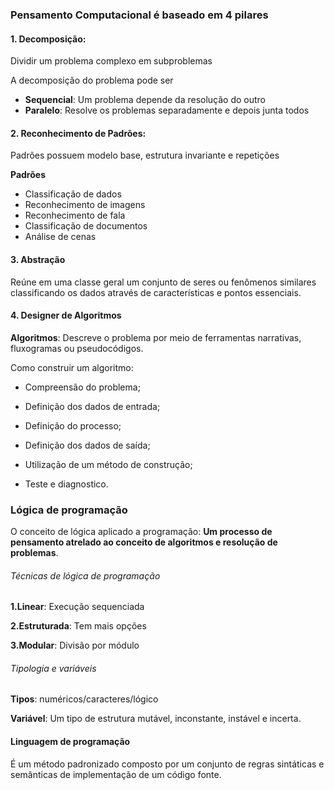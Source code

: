 ### Pensamento Computacional é baseado em 4 pilares

#### 1. Decomposição:

Dividir um problema complexo em subproblemas

A decomposição do problema pode ser 

- **Sequencial**: Um problema depende da resolução do outro
- **Paralelo**: Resolve os problemas separadamente e depois junta todos

#### 2. Reconhecimento de Padrões:

Padrões possuem modelo base, estrutura invariante e repetições

**Padrões**

- Classificação de dados
- Reconhecimento de imagens
- Reconhecimento de fala
- Classificação de documentos
- Análise de cenas

#### 3. Abstração

Reúne em uma classe geral um conjunto de seres ou fenômenos similares classificando os dados através de características e pontos essenciais.

#### 4. Designer de Algoritmos

**Algoritmos**: Descreve o problema por meio de ferramentas narrativas, fluxogramas ou pseudocódigos.

Como construir um algoritmo:

- Compreensão do problema;

- Definição dos dados de entrada;

- Definição do processo;

- Definição dos dados de saída;

- Utilização de um método de construção;

- Teste e diagnostico.

  

### Lógica de programação

O conceito de lógica aplicado a programação: **Um processo de pensamento atrelado ao conceito de algoritmos e resolução de problemas**.

###### Técnicas de lógica de programação

**1.Linear**: Execução sequenciada

**2.Estruturada**: Tem mais opções

**3.Modular**: Divisão por módulo

###### Tipologia e variáveis

**Tipos**: numéricos/caracteres/lógico

**Variável**: Um tipo de estrutura mutável, inconstante, instável e incerta.



#### Linguagem de programação

É um método padronizado composto por um conjunto de regras sintáticas e semânticas de implementação de um código fonte. 













